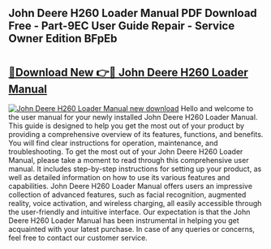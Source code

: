 ## John Deere H260 Loader Manual PDF Download Free - Part-9EC User Guide Repair - Service Owner Edition BFpEb

# <h2><a href="http://bc94654.oget.top/?id=John+Deere+H260+Loader+Manual">🔗Download New 👉🔴 John Deere H260 Loader Manual</a></h2>

[![John Deere H260 Loader Manual new download](https://i.imgur.com/5g1atiW.png)](http://bc94654.oget.top/?id=John+Deere+H260+Loader+Manual)
Hello and welcome to the user manual for your newly installed John Deere H260 Loader Manual. This guide is designed to help you get the most out of your product by providing a comprehensive overview of its features, functions, and benefits. You will find clear instructions for operation, maintenance, and troubleshooting. To get the most out of your John Deere H260 Loader Manual, please take a moment to read through this comprehensive user manual. It includes step-by-step instructions for setting up your product, as well as detailed information on how to use its various features and capabilities. John Deere H260 Loader Manual offers users an impressive collection of advanced features, such as facial recognition, augmented reality, voice activation, and wireless charging, all easily accessible through the user-friendly and intuitive interface. Our expectation is that the John Deere H260 Loader Manual has been instrumental in helping you get acquainted with your latest purchase. In case of any queries or concerns, feel free to contact our customer service.
